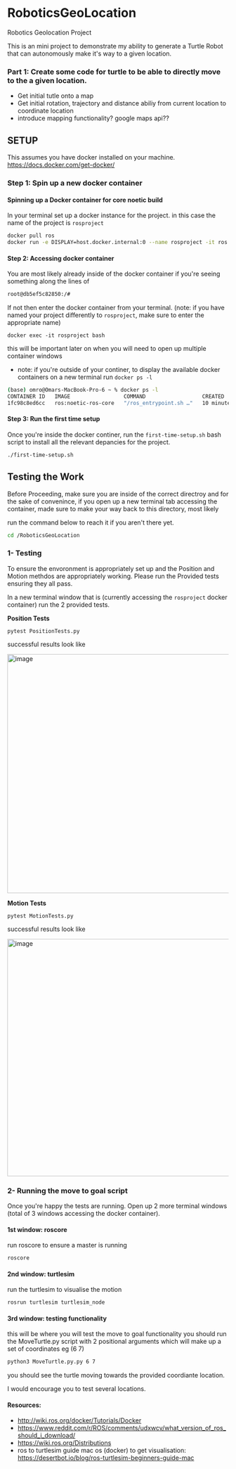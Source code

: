 # RoboticsGeoLocation
Robotics Geolocation Project

This is an mini project to demonstrate my ability to generate a Turtle Robot that can autonomously make it's way to a given location.

### Part 1: Create some code for turtle to be able to directly move to the a given location.
- Get initial tutle onto a map
- Get initial rotation, trajectory and distance abiliy from current location to coordinate location
- introduce mapping functionality? google maps api??


## SETUP

This assumes you have docker installed on your machine. https://docs.docker.com/get-docker/

### Step 1: Spin up a new docker container
#### Spinning up a Docker container for core noetic build
In your terminal set up a docker instance for the project. in this case the name of the project is `rosproject`
```bash
docker pull ros
docker run -e DISPLAY=host.docker.internal:0 --name rosproject -it ros:noetic-ros-core bash
```

#### Step 2: Accessing docker container
You are most likely already inside of the docker container if you're seeing something along the lines of 
```bash
root@db5ef5c82850:/# 
```

If not then enter the docker container from your terminal. (note: if you have named your project differently to `rosproject`, make sure to enter the appropriate name)
```
docker exec -it rosproject bash
```   
this will be important later on when you will need to open up multiple container windows

- note: if you're outside of your continer, to display the available docker containers on a new terminal run `docker ps -l`
```bash
(base) omro@Omars-MacBook-Pro-6 ~ % docker ps -l
CONTAINER ID   IMAGE                 COMMAND                  CREATED          STATUS          PORTS     NAMES
1fc98c8ed6cc   ros:noetic-ros-core   "/ros_entrypoint.sh …"   10 minutes ago   Up 10 minutes             rosproject
```

#### Step 3: Run the first time setup
Once you're inside the docker continer, run the `first-time-setup.sh` bash script to install all the relevant depancies  for the project.
```bash
./first-time-setup.sh
```

## Testing the Work
Before Proceeding, make sure you are inside of the correct directroy and for the sake of convenince, if you open up a new terminal tab accessing the container, made sure to make your way back to this directory, most likely  

run the command below to reach it if you aren't there yet.
```bash
cd /RoboticsGeoLocation
```

### 1- Testing
To ensure the envoronment is appropriately set up and the Position and Motion methdos are appropriately working. Please run the Provided tests ensuring they all pass.

In a new terminal window that is (currently accessing the `rosproject` docker container) run the 2 provided tests.

**Position Tests**
```
pytest PositionTests.py
```
successful results look like   

<img width="544" alt="image" src="https://user-images.githubusercontent.com/49950899/188654917-8f849135-6b3c-4859-9b21-f1161985cde1.png">


**Motion Tests**
```
pytest MotionTests.py
```
successful results look like   

<img width="540" alt="image" src="https://user-images.githubusercontent.com/49950899/188654781-f1fb35c4-00fb-4ea5-8ea1-73469f3db9b1.png">


### 2- Running the move to goal script
Once you're happy the tests are running.
Open up 2 more terminal windows (total of 3 windows accessing the docker container).

#### 1st window: roscore
run roscore to ensure a master is running
```bash
roscore
```

#### 2nd window: turtlesim
run the turtlesim to visualise the motion
```bash
rosrun turtlesim turtlesim_node 
```

#### 3rd window: testing functionality
this will be where you will test the move to goal functionality
you should run the MoveTurtle.py script with 2 positional arguments which will make up a set of coordinates eg (6 7)
```bash
python3 MoveTurtle.py.py 6 7
```
you should see the turtle moving towards the provided coordiante location.

I would encourage you to test several locations.



#### Resources: 
- http://wiki.ros.org/docker/Tutorials/Docker
- https://www.reddit.com/r/ROS/comments/udxwcv/what_version_of_ros_should_i_download/
- https://wiki.ros.org/Distributions
- ros to turtlesim guide mac os (docker) to get visualisation: https://desertbot.io/blog/ros-turtlesim-beginners-guide-mac


